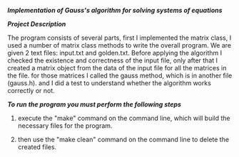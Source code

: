 ___Implementation of Gauss's algorithm for solving systems of equations___

___Project Description___

The program consists of several parts, first I implemented the matrix class,
I used a number of matrix class methods to write the overall program. 
We are given 2 text files: input.txt and golden.txt.
Before applying the algorithm I checked the existence and correctness of the input file,
only after that I created a matrix object from the data of the input file for all the matrices 
in the file. for those matrices I called the gauss method, which is in another file (gauss.h).
and I did a test to understand whether the algorithm works correctly or not.


___To run the program you must perform the following steps___

1. execute the "make" command on the command line,
which will build the necessary files for the program. 

2. then use the "make clean" command on the command line
to delete the created files. 
